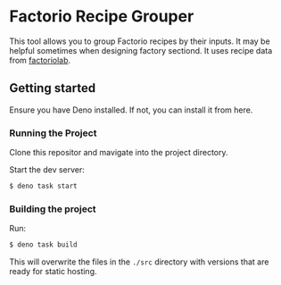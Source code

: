 # Factorio Recipe Grouper

This tool allows you to group Factorio recipes by their inputs. It may be helpful sometimes when designing factory sectiond.
It uses recipe data from [factoriolab](https://github.com/factoriolab/factoriolab).

## Getting started

Ensure you have Deno installed. If not, you can install it from here.

### Running the Project

Clone this repositor and mavigate into the project directory.

Start the dev server:

```bash
$ deno task start
```

### Building the project

Run:
```bash
$ deno task build
```

This will overwrite the files in the `./src` directory with versions that are ready for static hosting.
